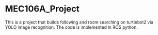 # MEC106A_Project
This is a project that builds following and room searching on turtlebot2 via YOLO image recognition. The code is implemented in ROS python.
